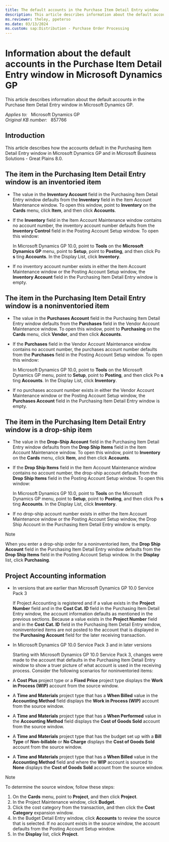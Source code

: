 ```yaml
---
title: The default accounts in the Purchase Item Detail Entry window
description: This article describes information about the default accounts in the Purchase Item Detail Entry window in Microsoft Dynamics GP.
ms.reviewer: theley, ppeterso
ms.date: 03/13/2024
ms.custom: sap:Distribution - Purchase Order Processing
---
```

# Information about the default accounts in the Purchase Item Detail Entry window in Microsoft Dynamics GP

This article describes information about the default accounts in the Purchase Item Detail Entry window in Microsoft Dynamics GP.

_Applies to:_ &nbsp; Microsoft Dynamics GP  
_Original KB number:_ &nbsp; 857766

## Introduction

This article describes how the accounts default in the Purchasing Item Detail Entry window in Microsoft Dynamics GP and in Microsoft Business Solutions - Great Plains 8.0.

## The item in the Purchasing Item Detail Entry window is an inventoried item

- The value in the **Inventory Account** field in the Purchasing Item Detail Entry window defaults from the **Inventory** field in the Item Account Maintenance window. To open this window, point to **Inventory** on the **Cards** menu, click **Item**, and then click **Accounts**.

- If the **Inventory** field in the Item Account Maintenance window contains no account number, the inventory account number defaults from the **Inventory Control** field in the Posting Account Setup window. To open this window:

  In Microsoft Dynamics GP 10.0, point to **Tools** on the **Microsoft Dynamics GP** menu, point to **Setup**, point to **Posting**, and then click Po **s** ting **Accounts**.  In the Display List, click **Inventory**.

- If no inventory account number exists in either the Item Account Maintenance window or the Posting Account Setup window, the **Inventory Account** field in the Purchasing Item Detail Entry window is empty.

## The item in the Purchasing Item Detail Entry window is a noninventoried item

- The value in the **Purchases Account** field in the Purchasing Item Detail Entry window defaults from the **Purchases** field in the Vendor Account Maintenance window. To open this window, point to **Purchasing** on the **Cards** menu, click **Vendor**, and then click **Accounts**.

- If the **Purchases** field in the Vendor Account Maintenance window contains no account number, the purchases account number defaults from the **Purchases** field in the Posting Account Setup window. To open this window:

   In Microsoft Dynamics GP 10.0, point to **Tools** on the Microsoft Dynamics GP menu, point to **Setup**, point to **Posting**, and then click Po **s** ting **Accounts**.  In the Display List, click **Inventory**.

- If no purchases account number exists in either the Vendor Account Maintenance window or the Posting Account Setup window, the **Purchases Account** field in the Purchasing Item Detail Entry window is empty.

## The item in the Purchasing Item Detail Entry window is a drop-ship item

- The value in the **Drop-Ship Account** field in the Purchasing Item Detail Entry window defaults from the **Drop Ship Items** field in the Item Account Maintenance window. To open this window, point to **Inventory** on the **Cards** menu, click **Item**, and then click **Accounts**.

- If the **Drop Ship Items** field in the Item Account Maintenance window contains no account number, the drop-ship account defaults from the **Drop Ship Items** field in the Posting Account Setup window. To open this window:

  In Microsoft Dynamics GP 10.0, point to **Tools** on the Microsoft Dynamics GP menu, point to **Setup**, point to **Posting**, and then click Po **s** ting **Accounts**.  In the Display List, click **Inventory**.

- If no drop-ship account number exists in either the Item Account Maintenance window or the Posting Account Setup window, the Drop Ship Account in the Purchasing Item Detail Entry window is empty.

> [!NOTE]
> When you enter a drop-ship order for a noninventoried item, the **Drop Ship Account** field in the Purchasing Item Detail Entry window defaults from the **Drop Ship Items** field in the Posting Account Setup window. In the **Display** list, click **Purchasing**.

## Project Accounting information

- In versions that are earlier than Microsoft Dynamics GP 10.0 Service Pack 3

  If Project Accounting is registered and if a value exists in the **Project Number** field and in the **Cost Cat. ID** field in the Purchasing Item Detail Entry window, the account information defaults as mentioned in the previous sections. Because a value exists in the **Project Number** field and in the **Cost Cat. ID** field in the Purchasing Item Detail Entry window, noninventoried items are not posted to the account that is displayed in the **Purchasing Account** field for the later receiving transaction.

- In Microsoft Dynamics GP 10.0 Service Pack 3 and in later versions

  Starting with Microsoft Dynamics GP 10.0 Service Pack 3, changes were made to the account that defaults in the Purchasing Item Detail Entry window to show a truer picture of what account is used in the receiving process. Consider the following scenarios for noninventoried items:

- A **Cost Plus** project type or a **Fixed Price** project type displays the **Work in Process (WIP)** account from the source window.

- A **Time and Materials** project type that has a **When Billed** value in the **Accounting Method** field displays the **Work in Process (WIP)** account from the source window.

- A **Time and Materials** project type that has a **When Performed** value in the **Accounting Method** field displays the **Cost of Goods Sold** account from the source window.

- A **Time and Materials** project type that has the budget set up with a **Bill Type** of **Non-billable** or **No Charge** displays the **Cost of Goods Sold** account from the source window.

- A **Time and Materials** project type that has a **When Billed** value in the **Accounting Method** field and where the **WIP** account is sourced to **None** displays the **Cost of Goods Sold** account from the source window.

> [!NOTE]
> To determine the source window, follow these steps:

1. On the **Cards** menu, point to **Project**, and then click **Project**.
2. In the Project Maintenance window, click **Budget**.
3. Click the cost category from the transaction, and then click the **Cost Category** expansion window.
4. In the Budget Detail Entry window, click **Accounts** to review the source that is selected. If no account exists in the source window, the account defaults from the Posting Account Setup window.
5. In the **Display** list, click **Project**.
